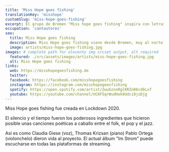 ```yaml
---
title: 'Miss Hope goes fishing'
translationKey: 'misshope'
customSlug: 'miss-hope-goes-fishing'
excerpt: El grupo de Bremen "Miss hope goes fishing" inspira con letras profundas y melodías pegadizas. Canciones poéticas a caballo entre el folk, el pop y el jazz.
occupation: 'cantautores'
seo:
  title: Miss Hope goes fishing
  description: Miss Hope goes fishing viene desde Bremen, muy al norte de Alemania. Nació en 2020, cuando todo el mundo se quedaba en casa por Corona.
  image: artists/miss-hope-goes-fishing.jpg
images: # complete path for eleventy img srcset output, alt required
  featured: ./src/assets/images/artists/miss-hope-goes-fishing.jpg
  alt: Miss Hope goes fishing
links:
  web: https://misshopegoesfishing.de
  twitter:
  facebook: https://facebook.com/misshopegoesfishing
  instagram: https://instagram.com/misshopegoesfishing
  spotify: https://open.spotify.com/artist/2wuGznxRglKRZn86cdbLxf
  youtube: https://youtube.com/channel/UCKF5qrWudHok9Udci0jsDjg
---
```


Miss Hope goes fishing fue creada en Lockdown 2020.

El silencio y el tiempo fueron los poderosos ingredientes que hicieron posible unas canciones poéticas a caballo entre el folk, el pop y el jazz.

Así es como Claudia Giese (voz), Thomas Krizsan (piano) Pablo Ortega (violonchelo) dieron vida al proyecto.
El actual álbum "Im Strom" puede escucharse en todas las plataformas de streaming.
